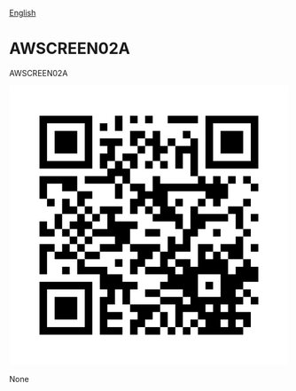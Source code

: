 
[English](./README.md)
<!--- module --->
# AWSCREEN02A
<!--- Emodule --->

<!--- subtitle --->AWSCREEN02A<!--- Esubtitle --->

![AWSCREEN02A](DOC/SRC/img/AWSCREEN02A_QRcode.png)

<!--- description --->None<!--- Edescription --->
            